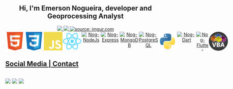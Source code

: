 <h2 align="center">Hi, I'm Emerson Nogueira, developer and Geoprocessing Analyst</h2>
<div align="center">
  <a href="https://github.com/EmersonNog">
  <img height="180em" src="https://github-readme-stats.vercel.app/api?username=EmersonNog&show_icons=true&theme=dracula&include_all_commits=true&count_private=true"/>
  <img height="180em" src="https://github-readme-stats.vercel.app/api/top-langs/?username=EmersonNog&layout=compact&langs_count=7&theme=dracula"/>
<img src="https://i.imgur.com/w28lJuF.png" title="source: imgur.com" height="260"/>
</div>
    
    
<div style="display: flex" align="center"><br>
  <img align="center" alt="Nog-HTML" height="60" width="60" src="https://raw.githubusercontent.com/devicons/devicon/master/icons/html5/html5-original.svg">
  <img align="center" alt="Nog-CSS" height="60" width="60" src="https://raw.githubusercontent.com/devicons/devicon/master/icons/css3/css3-original.svg">
  <img align="center" alt="Nog-Js" height="60" width="60" src="https://raw.githubusercontent.com/devicons/devicon/master/icons/javascript/javascript-plain.svg">
  <img align="center" alt="Nog-React" height="60" width="60" src="https://raw.githubusercontent.com/devicons/devicon/master/icons/react/react-original.svg">
  <img align="center" alt="Nog-NodeJs" height="60" width="60" src="https://cdn-icons-png.flaticon.com/512/919/919825.png">
  <img align="center" alt="Nog-Express" height="60" width="60" src="https://wsofter.ru/wp-content/uploads/2017/12/node-express.png">
  <img align="center" alt="Nog-MongoDB" height="60" width="60" src="https://miro.medium.com/v2/resize:fit:512/1*doAg1_fMQKWFoub-6gwUiQ.png">
  <img align="center" alt="Nog-PostgreSQL" height="60" width="60" src="https://upload.wikimedia.org/wikipedia/commons/thumb/2/29/Postgresql_elephant.svg/1200px-Postgresql_elephant.svg.png">
  <br><br>
  
  <img align="center" alt="Nog-Python" height="60" width="60" src="https://raw.githubusercontent.com/devicons/devicon/master/icons/python/python-original.svg">
  <img align="center" alt="Nog-Dart" height="60" width="60" src="https://cdn-images-1.medium.com/max/184/1*knHF_qpxdtS8h0Z8EeqowA@2x.png">
  <img align="center" alt="Nog-Flutter" height="60" width="40" src="https://storage.googleapis.com/cms-storage-bucket/a9d6ce81aee44ae017ee.png">
  <img align="center" alt="Nog-Flutter" height="60" width="60" src="https://raw.githubusercontent.com/github/explore/71e4a0fc524fd1d7a0d9a940aa6b91f31458a87b/topics/vba/vba.png">
  
</div>
  
##
 
<div> 
  <h2>Social Media | Contact<h2>
  <a href="https://instagram.com/noggueira" target="_blank"><img src="https://img.shields.io/badge/-Instagram-%23E4405F?style=for-the-badge&logo=instagram&logoColor=white" target="_blank"></a>
  <a href = "mailto:catce.nogueira@gmail.com"><img src="https://img.shields.io/badge/-Gmail-%23333?style=for-the-badge&logo=gmail&logoColor=white" target="_blank"></a>
  <a href="https://www.linkedin.com/in/noggueira" target="_blank"><img src="https://img.shields.io/badge/-LinkedIn-%230077B5?style=for-the-badge&logo=linkedin&logoColor=white" target="_blank"></a>
</div>
